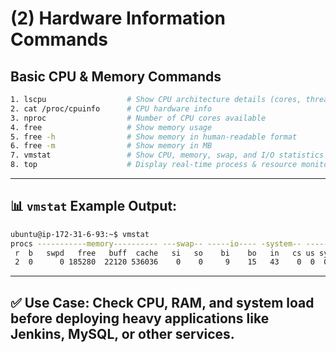 # (2) Hardware Information Commands

##  Basic CPU & Memory Commands

```bash
1. lscpu                  # Show CPU architecture details (cores, threads, vendor)
2. cat /proc/cpuinfo      # CPU hardware info
3. nproc                  # Number of CPU cores available
4. free                   # Show memory usage
5. free -h                # Show memory in human-readable format
6. free -m                # Show memory in MB
7. vmstat                 # Show CPU, memory, swap, and I/O statistics
8. top                    # Display real-time process & resource monitor
````

---

## 📊 `vmstat` Example Output:

```bash
ubuntu@ip-172-31-6-93:~$ vmstat
procs -----------memory---------- ---swap-- -----io---- -system-- -------cpu-------
 r  b   swpd   free   buff  cache   si   so    bi    bo   in   cs us sy id wa st gu
 2  0      0 185280  22120 536036    0    0     9    15   43    0  0  0 100  0  0  0
```

---

✅ **Use Case**:
Check **CPU, RAM**, and **system load** before deploying heavy applications like **Jenkins**, **MySQL**, or other services.
---
